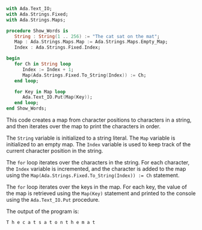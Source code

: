 ```ada
with Ada.Text_IO;
with Ada.Strings.Fixed;
with Ada.Strings.Maps;

procedure Show_Words is
   String : String(1 .. 256) := "The cat sat on the mat";
   Map : Ada.Strings.Maps.Map := Ada.Strings.Maps.Empty_Map;
   Index : Ada.Strings.Fixed.Index;

begin
   for Ch in String loop
      Index := Index + 1;
      Map(Ada.Strings.Fixed.To_String(Index)) := Ch;
   end loop;

   for Key in Map loop
      Ada.Text_IO.Put(Map(Key));
   end loop;
end Show_Words;
```

This code creates a map from character positions to characters in a string, and then iterates over the map to print the characters in order.

The `String` variable is initialized to a string literal. The `Map` variable is initialized to an empty map. The `Index` variable is used to keep track of the current character position in the string.

The `for` loop iterates over the characters in the string. For each character, the `Index` variable is incremented, and the character is added to the map using the `Map(Ada.Strings.Fixed.To_String(Index)) := Ch` statement.

The `for` loop iterates over the keys in the map. For each key, the value of the map is retrieved using the `Map(Key)` statement and printed to the console using the `Ada.Text_IO.Put` procedure.

The output of the program is:

```
T h e c a t s a t o n t h e m a t
```